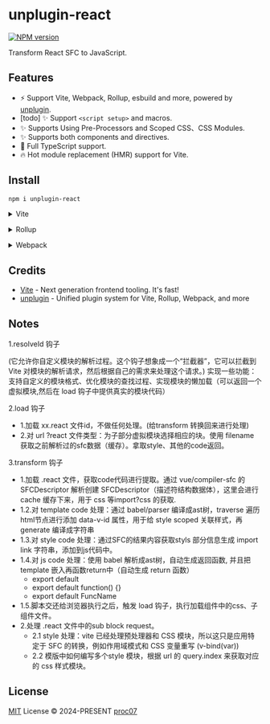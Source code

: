 # unplugin-react

[![NPM version](https://img.shields.io/npm/v/unplugin-react?color=a1b858&label=)](https://www.npmjs.com/package/unplugin-react)

Transform React SFC to JavaScript.

## Features

- ⚡️ Support Vite, Webpack, Rollup, esbuild and more, powered by [unplugin](https://github.com/unjs/unplugin).
- [todo] ✨ Support `<script setup>` and macros.
- ✨ Supports Using Pre-Processors and Scoped CSS、CSS Modules.
- ✨ Supports both components and directives.
- 🦾 Full TypeScript support.
- 🔥 Hot module replacement (HMR) support for Vite.

## Install

```bash
npm i unplugin-react
```

<details>
<summary>Vite</summary><br>

```ts
// vite.config.ts
import React from 'unplugin-react/vite'

export default defineConfig({
  plugins: [
    React({ /* options */ }),
  ],
})
```

Example: [`playground/`](./playground/)

<br></details>

<details>
<summary>Rollup</summary><br>

```ts
// rollup.config.js
import React from 'unplugin-react/rollup'

export default {
  plugins: [
    React({ /* options */ }),
  ],
}
```

<br></details>


<details>
<summary>Webpack</summary><br>

```ts
// webpack.config.js
module.exports = {
  /* ... */
  plugins: [
    require('unplugin-react/webpack')({ /* options */ })
  ]
}
```

<br></details>


## Credits

- [Vite](https://github.com/vitejs/vite) - Next generation frontend tooling. It's fast!
- [unplugin](https://github.com/unjs/unplugin) - Unified plugin system for Vite, Rollup, Webpack, and more

## Notes

1.resolveId 钩子

(它允许你自定义模块的解析过程。这个钩子想象成一个“拦截器”，它可以拦截到Vite 对模块的解析请求，然后根据自己的需求来处理这个请求。)
实现一些功能： 支持自定义的模块格式、优化模块的查找过程、实现模块的懒加载（可以返回一个虚拟模块,然后在 load 钩子中提供真实的模块代码）

2.load 钩子

- 1.加载 xx.react 文件id，不做任何处理。(给transform 转换回来进行处理)
- 2.对 url ?react 文件类型：为子部分虚拟模块选择相应的块。使用 filename 获取之前解析过的sfc数据（缓存）。拿取style、其他的code返回。 

3.transform 钩子

- 1.加载 .react 文件，获取code代码进行提取。通过 vue/compiler-sfc 的SFCDescriptor 解析创建 SFCDescriptor（描述符结构数据体），这里会进行cache 缓存下来，用于 css 等import?css 的获取.
- 1.2.对 template code 处理：通过 babel/parser 编译成ast树，traverse 遍历html节点进行添加 data-v-id 属性，用于给 style scoped 关联样式，再 generate 编译成字符串
- 1.3.对 style code 处理：通过SFC的结果内容获取styls 部分信息生成 import link 字符串，添加到js代码中。
- 1.4.对 js code 处理：使用 babel 解析成ast树，自动生成返回函数, 并且把 template 嵌入再函数return中（自动生成 return 函数）
  - export default
  - export default function() {}
  - export default FuncName
- 1.5.脚本交还给浏览器执行之后，触发 load 钩子，执行加载组件中的css、子组件文件。
- 2.处理 .react 文件中的sub block request。 
  - 2.1 style 处理：vite 已经处理预处理器和 CSS 模块，所以这只是应用特定于 SFC 的转换，例如作用域模式和 CSS 变量重写 (v-bind(var))
  - 2.2 模版中如何编写多个style 模块，根据 url 的 query.index 来获取对应的 css 样式模块。

## License

[MIT](./LICENSE) License © 2024-PRESENT [proc07](https://github.com/proc07)